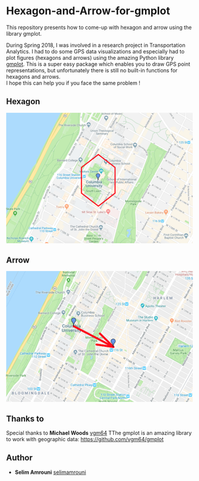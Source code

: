 # Hexagon-and-Arrow-for-gmplot

This repository presents how to come-up with hexagon and arrow using the library gmplot.

During Spring 2018, I was involved in a research project in Transportation Analytics. I had to do some GPS data visualizations and especially had to plot figures (hexagons and arrows) using the amazing Python library [gmplot](https://github.com/vgm64/gmplot). This is a super easy package which enables you to draw GPS point representations, but unfortunately there is still no built-in functions for hexagons and arrows. <br>
I hope this can help you if you face the same problem ! 

## Hexagon

![Hexagon Example](hexagon.png)

## Arrow

![Arrow Example](arrow.png)

## Thanks to

Special thanks to **Michael Woods** [vgm64](https://github.com/vgm64)
TThe gmplot is an amazing library to work with geographic data: https://github.com/vgm64/gmplot


## Author

* **Selim Amrouni** [selimamrouni](https://github.com/selimamrouni)





